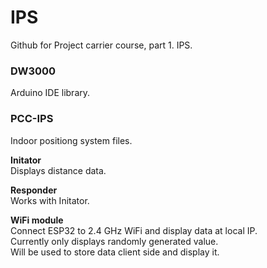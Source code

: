 # IPS
Github for Project carrier course, part 1. IPS.

### DW3000
Arduino IDE library.

### PCC-IPS  

Indoor positiong system files.

**Initator**  
Displays distance data.

**Responder**  
Works with Initator.

**WiFi module**  
Connect ESP32 to 2.4 GHz WiFi and display data at local IP.  
Currently only displays randomly generated value.  
Will be used to store data client side and display it.


